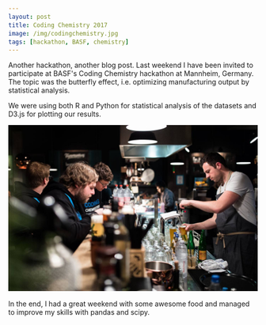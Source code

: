 ```yaml
---
layout: post
title: Coding Chemistry 2017
image: /img/codingchemistry.jpg
tags: [hackathon, BASF, chemistry]
---
```


Another hackathon, another blog post. Last weekend I have been invited to participate at BASF's Coding Chemistry hackathon at Mannheim, Germany. The topic was the butterfly effect, i.e. optimizing manufacturing output by statistical analysis.

We were using both R and Python for statistical analysis of the datasets and D3.js for plotting our results.

![enjoying the food](/img/cc1.jpg)

In the end, I had a great weekend with some awesome food and managed to improve my skills with pandas and scipy.
